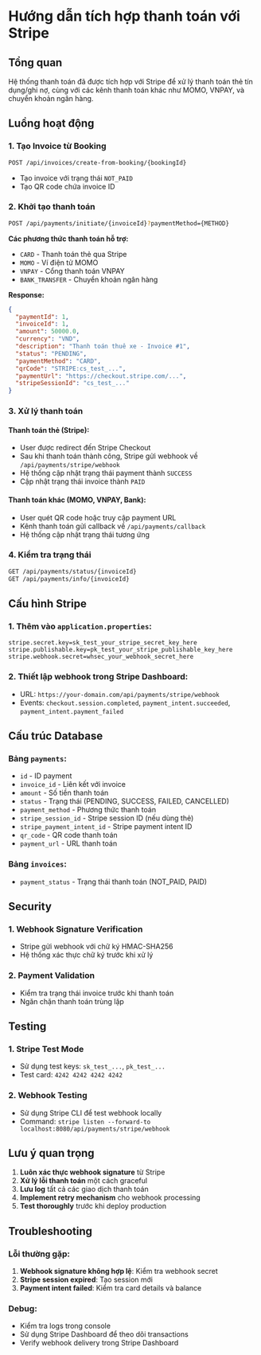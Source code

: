 # Hướng dẫn tích hợp thanh toán với Stripe

## Tổng quan

Hệ thống thanh toán đã được tích hợp với Stripe để xử lý thanh toán thẻ tín dụng/ghi nợ, cùng với các kênh thanh toán khác như MOMO, VNPAY, và chuyển khoản ngân hàng.

## Luồng hoạt động

### 1. Tạo Invoice từ Booking

```bash
POST /api/invoices/create-from-booking/{bookingId}
```

- Tạo invoice với trạng thái `NOT_PAID`
- Tạo QR code chứa invoice ID

### 2. Khởi tạo thanh toán

```bash
POST /api/payments/initiate/{invoiceId}?paymentMethod={METHOD}
```

**Các phương thức thanh toán hỗ trợ:**

- `CARD` - Thanh toán thẻ qua Stripe
- `MOMO` - Ví điện tử MOMO
- `VNPAY` - Cổng thanh toán VNPAY
- `BANK_TRANSFER` - Chuyển khoản ngân hàng

**Response:**

```json
{
  "paymentId": 1,
  "invoiceId": 1,
  "amount": 50000.0,
  "currency": "VND",
  "description": "Thanh toán thuê xe - Invoice #1",
  "status": "PENDING",
  "paymentMethod": "CARD",
  "qrCode": "STRIPE:cs_test_...",
  "paymentUrl": "https://checkout.stripe.com/...",
  "stripeSessionId": "cs_test_..."
}
```

### 3. Xử lý thanh toán

#### Thanh toán thẻ (Stripe):

- User được redirect đến Stripe Checkout
- Sau khi thanh toán thành công, Stripe gửi webhook về `/api/payments/stripe/webhook`
- Hệ thống cập nhật trạng thái payment thành `SUCCESS`
- Cập nhật trạng thái invoice thành `PAID`

#### Thanh toán khác (MOMO, VNPAY, Bank):

- User quét QR code hoặc truy cập payment URL
- Kênh thanh toán gửi callback về `/api/payments/callback`
- Hệ thống cập nhật trạng thái tương ứng

### 4. Kiểm tra trạng thái

```bash
GET /api/payments/status/{invoiceId}
GET /api/payments/info/{invoiceId}
```

## Cấu hình Stripe

### 1. Thêm vào `application.properties`:

```properties
stripe.secret.key=sk_test_your_stripe_secret_key_here
stripe.publishable.key=pk_test_your_stripe_publishable_key_here
stripe.webhook.secret=whsec_your_webhook_secret_here
```

### 2. Thiết lập webhook trong Stripe Dashboard:

- URL: `https://your-domain.com/api/payments/stripe/webhook`
- Events: `checkout.session.completed`, `payment_intent.succeeded`, `payment_intent.payment_failed`

## Cấu trúc Database

### Bảng `payments`:

- `id` - ID payment
- `invoice_id` - Liên kết với invoice
- `amount` - Số tiền thanh toán
- `status` - Trạng thái (PENDING, SUCCESS, FAILED, CANCELLED)
- `payment_method` - Phương thức thanh toán
- `stripe_session_id` - Stripe session ID (nếu dùng thẻ)
- `stripe_payment_intent_id` - Stripe payment intent ID
- `qr_code` - QR code thanh toán
- `payment_url` - URL thanh toán

### Bảng `invoices`:

- `payment_status` - Trạng thái thanh toán (NOT_PAID, PAID)

## Security

### 1. Webhook Signature Verification

- Stripe gửi webhook với chữ ký HMAC-SHA256
- Hệ thống xác thực chữ ký trước khi xử lý

### 2. Payment Validation

- Kiểm tra trạng thái invoice trước khi thanh toán
- Ngăn chặn thanh toán trùng lặp

## Testing

### 1. Stripe Test Mode

- Sử dụng test keys: `sk_test_...`, `pk_test_...`
- Test card: `4242 4242 4242 4242`

### 2. Webhook Testing

- Sử dụng Stripe CLI để test webhook locally
- Command: `stripe listen --forward-to localhost:8080/api/payments/stripe/webhook`

## Lưu ý quan trọng

1. **Luôn xác thực webhook signature** từ Stripe
2. **Xử lý lỗi thanh toán** một cách graceful
3. **Lưu log** tất cả các giao dịch thanh toán
4. **Implement retry mechanism** cho webhook processing
5. **Test thoroughly** trước khi deploy production

## Troubleshooting

### Lỗi thường gặp:

1. **Webhook signature không hợp lệ**: Kiểm tra webhook secret
2. **Stripe session expired**: Tạo session mới
3. **Payment intent failed**: Kiểm tra card details và balance

### Debug:

- Kiểm tra logs trong console
- Sử dụng Stripe Dashboard để theo dõi transactions
- Verify webhook delivery trong Stripe Dashboard

